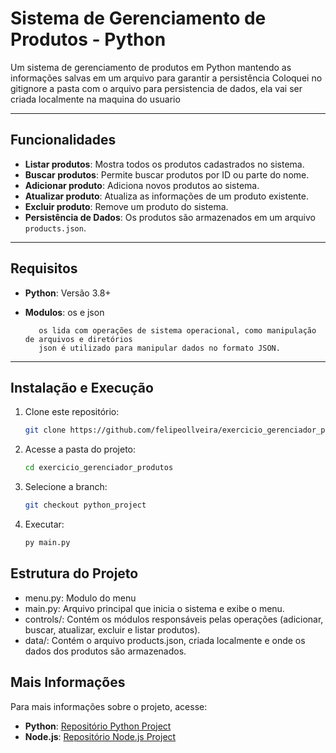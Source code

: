 # Sistema de Gerenciamento de Produtos - Python

Um sistema de gerenciamento de produtos em Python mantendo as informações salvas em um arquivo para garantir a persistência
Coloquei no gitignore a pasta com o arquivo para persistencia de dados, ela vai ser criada localmente na maquina do usuario

---

## Funcionalidades

- **Listar produtos**: Mostra todos os produtos cadastrados no sistema.
- **Buscar produtos**: Permite buscar produtos por ID ou parte do nome.
- **Adicionar produto**: Adiciona novos produtos ao sistema.
- **Atualizar produto**: Atualiza as informações de um produto existente.
- **Excluir produto**: Remove um produto do sistema.
- **Persistência de Dados**: Os produtos são armazenados em um arquivo `products.json`.

---

## Requisitos

- **Python**: Versão 3.8+
- **Modulos**: os e json

         os lida com operações de sistema operacional, como manipulação de arquivos e diretórios
         json é utilizado para manipular dados no formato JSON.

---

## Instalação e Execução

1. Clone este repositório:
   ```bash
   git clone https://github.com/felipeollveira/exercicio_gerenciador_produtos/
   
2. Acesse a pasta do projeto:
   ```bash
   cd exercicio_gerenciador_produtos
   
3. Selecione a branch:
   ```bash
   git checkout python_project

3. Executar:
   ```bash
   py main.py

## Estrutura do Projeto

- menu.py: Modulo do menu 
- main.py: Arquivo principal que inicia o sistema e exibe o menu.
- controls/: Contém os módulos responsáveis pelas operações (adicionar, buscar, atualizar, excluir e listar produtos).
- data/: Contém o arquivo products.json, criada localmente e onde os dados dos produtos são armazenados.

## Mais Informações

Para mais informações sobre o projeto, acesse:

- **Python**: [Repositório Python Project](https://github.com/felipeollveira/exercicio_gerenciador_produtos/tree/python_project)  
- **Node.js**: [Repositório Node.js Project](https://github.com/felipeollveira/exercicio_gerenciador_produtos/tree/nodejs_project)
